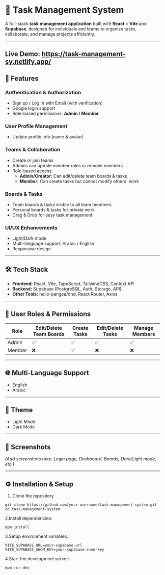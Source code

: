 # 📝 Task Management System

A full-stack **task management application** built with **React + Vite** and **Supabase**, designed for individuals and teams to organize tasks, collaborate, and manage projects efficiently.

---
## Live Demo: https://task-management-sy.netlify.app/

## 🚀 Features

### Authentication & Authorization
- Sign up / Log in with Email (with verification)
- Google login support
- Role-based permissions: **Admin / Member**

### User Profile Management
- Update profile info (name & avatar)

### Teams & Collaboration
- Create or join teams
- Admins can update member roles or remove members
- Role-based access:
  - **Admin/Creator:** Can edit/delete team boards & tasks
  - **Member:** Can create tasks but cannot modify others' work

### Boards & Tasks
- Team boards & tasks visible to all team members
- Personal boards & tasks for private work
- Drag & Drop for easy task management

### UI/UX Enhancements
- Light/Dark mode
- Multi-language support: Arabic / English
- Responsive design

---

## 🛠️ Tech Stack

- **Frontend:** React, Vite, TypeScript, TailwindCSS, Context API
- **Backend:** Supabase (PostgreSQL, Auth, Storage, API)
- **Other Tools:** hello-pangea/dnd, React Router, Axios

---

## 👤 User Roles & Permissions

| Role      | Edit/Delete Team Boards | Create Tasks | Edit/Delete Tasks | Manage Members |
|-----------|------------------------|--------------|-----------------|----------------|
| Admin     | ✅                     | ✅           | ✅               | ✅              |
| Member    | ❌                     | ✅           | ❌               | ❌              |

---

## 🌐 Multi-Language Support
- English
- Arabic

---

## 🎨 Theme
- Light Mode
- Dark Mode

---

## 📸 Screenshots
*(Add screenshots here: Login page, Dashboard, Boards, Dark/Light mode, etc.)*

---

## ⚙️ Installation & Setup

1. Clone the repository
``` bush
git clone https://github.com/your-username/task-management-system.git
cd task-management-system
```
2.Install dependencies:
```bush
npm install
```
3.Setup environment variables:
```bush
VITE_SUPABASE_URL=your-supabase-url
VITE_SUPABASE_ANON_KEY=your-supabase-anon-key
```
4.Start the development server:
```bush
npm run dev
```


